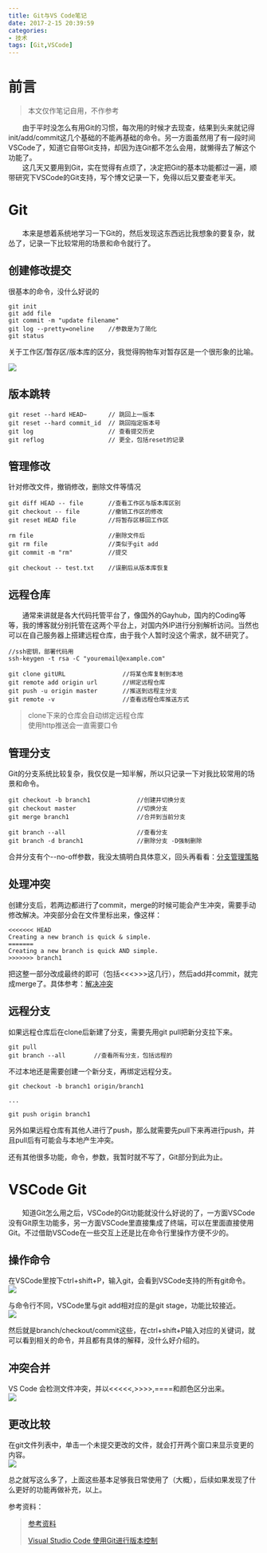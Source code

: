 ```yaml
---
title: Git与VS Code笔记
date: 2017-2-15 20:39:59
categories: 
- 技术
tags: [Git,VSCode]
---
```

# 前言

>本文仅作笔记自用，不作参考

　　由于平时没怎么有用Git的习惯，每次用的时候才去现查，结果到头来就记得init/add/commit这几个基础的不能再基础的命令。另一方面虽然用了有一段时间VSCode了，知道它自带Git支持，却因为连Git都不怎么会用，就懒得去了解这个功能了。  
　　这几天又要用到Git，实在觉得有点烦了，决定把Git的基本功能都过一遍，顺带研究下VSCode的Git支持，写个博文记录一下，免得以后又要查老半天。  

<!--more-->

# Git

　　本来是想着系统地学习一下Git的，然后发现这东西远比我想象的要复杂，就怂了，记录一下比较常用的场景和命令就行了。

## 创建修改提交

很基本的命令，没什么好说的
```
git init
git add file
git commit -m "update filename"
git log --pretty=oneline    //参数是为了简化
git status
```
关于工作区/暂存区/版本库的区分，我觉得购物车对暂存区是一个很形象的比喻。  

![](/img/gitvscode/0.jpg)

## 版本跳转

```
git reset --hard HEAD~      // 跳回上一版本
git reset --hard commit_id  // 跳回指定版本号
git log                     // 查看提交历史
git reflog                  // 更全，包括reset的记录
```

## 管理修改

针对修改文件，撤销修改，删除文件等情况
```
git diff HEAD -- file       //查看工作区与版本库区别
git checkout -- file        //撤销工作区的修改
git reset HEAD file         //将暂存区移回工作区

rm file                     //删除文件后
git rm file                 //类似于git add
git commit -m "rm"          //提交

git checkout -- test.txt    //误删后从版本库恢复
```

<!-- git checkout其实是用版本库里的版本替换工作区的版本，无论工作区是修改还是删除，都可以“一键还原”。 git add以后修改呢？？ -->

## 远程仓库

　　通常来讲就是各大代码托管平台了，像国外的Gayhub，国内的Coding等等，我的博客就分别托管在这两个平台上，对国内外IP进行分别解析访问。当然也可以在自己服务器上搭建远程仓库，由于我个人暂时没这个需求，就不研究了。

```
//ssh密钥，部署代码用
ssh-keygen -t rsa -C "youremail@example.com"

git clone gitURL                //将某仓库复制到本地
git remote add origin url       //绑定远程仓库
git push -u origin master       //推送到远程主分支
git remote -v                   //查看远程仓库推送方式
```
>clone下来的仓库会自动绑定远程仓库  
>使用http推送会一直需要口令

## 管理分支

Git的分支系统比较复杂，我仅仅是一知半解，所以只记录一下对我比较常用的场景和命令。

```
git checkout -b branch1             //创建并切换分支
git checkout master                 //切换分支
git merge branch1                   //合并到当前分支

git branch --all                    //查看分支
git branch -d branch1               //删除分支 -D强制删除
```

合并分支有个--no-off参数，我没太搞明白具体意义，回头再看看：[分支管理策略](https://www.liaoxuefeng.com/wiki/0013739516305929606dd18361248578c67b8067c8c017b000/0013758410364457b9e3d821f4244beb0fd69c61a185ae0000)

## 处理冲突

创建分支后，若两边都进行了commit，merge的时候可能会产生冲突，需要手动修改解决。冲突部分会在文件里标出来，像这样：
```
<<<<<<< HEAD
Creating a new branch is quick & simple.
=======
Creating a new branch is quick AND simple.
>>>>>>> branch1
```
把这整一部分改成最终的即可（包括<<<>>>这几行），然后add并commit，就完成merge了。具体参考：[解决冲突](https://www.liaoxuefeng.com/wiki/0013739516305929606dd18361248578c67b8067c8c017b000/001375840202368c74be33fbd884e71b570f2cc3c0d1dcf000)

## 远程分支

如果远程仓库后在clone后新建了分支，需要先用git pull把新分支拉下来。
```
git pull
git branch --all        //查看所有分支，包括远程的
```
不过本地还是需要创建一个新分支，再绑定远程分支。
```
git checkout -b branch1 origin/branch1

...

git push origin branch1
```
另外如果远程仓库有其他人进行了push，那么就需要先pull下来再进行push，并且pull后有可能会与本地产生冲突。  

还有其他很多功能，命令，参数，我暂时就不写了，Git部分到此为止。

# VSCode Git

　　知道Git怎么用之后，VSCode的Git功能就没什么好说的了，一方面VSCode没有Git原生功能多，另一方面VSCode里直接集成了终端，可以在里面直接使用Git。不过借助VSCode在一些交互上还是比在命令行里操作方便不少的。

## 操作命令

在VSCode里按下ctrl+shift+P，输入git，会看到VSCode支持的所有git命令。  
![](/img/gitvscode/1.jpg)

与命令行不同，VSCode里与git add相对应的是git stage，功能比较接近。  
![](/img/gitvscode/2.jpg)

然后就是branch/checkout/commit这些，在ctrl+shift+P输入对应的关键词，就可以看到相关的命令，并且都有具体的解释，没什么好介绍的。

## 冲突合并
VS Code 会检测文件冲突，并以<<<<<,>>>>,====和颜色区分出来。  
![](/img/gitvscode/3.jpg)

## 更改比较
在git文件列表中，单击一个未提交更改的文件，就会打开两个窗口来显示变更的内容。  
![](/img/gitvscode/4.jpg)

总之就写这么多了，上面这些基本足够我日常使用了（大概），后续如果发现了什么更好的功能再做补充，以上。

参考资料：
>[参考资料](https://www.liaoxuefeng.com/wiki/0013739516305929606dd18361248578c67b8067c8c017b000)
>
>[Visual Studio Code 使用Git进行版本控制](http://www.cnblogs.com/xuanhun/p/6019038.html?utm_source=tuicool&utm_medium=referral)